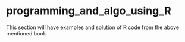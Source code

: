 # programming_and_algo_using_R
This section will have examples and solution of R code from the above mentioned book
